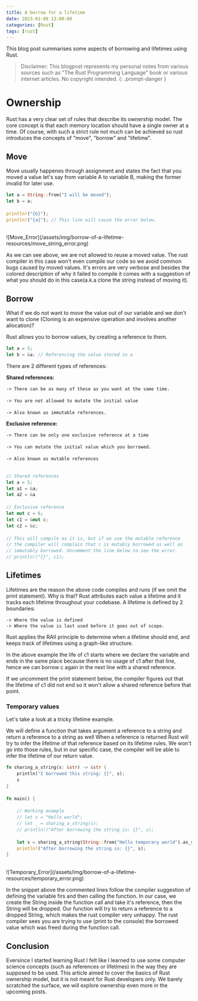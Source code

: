 ```yaml
---
title: A borrow for a lifetime
date: 2023-01-08 13:00:00
categories: [Rust]
tags: [rust]
---
```


This blog post summarises some aspects of borrowing and lifetimes using Rust.

> Disclaimer: This blogpost represents my personal notes from various sources such as 
> "The Rust Programming Language" book or various internet articles. No copyright intended.
{: .prompt-danger }

# Ownership

Rust has a very clear set of rules that describe its ownership model. The core concept is that
each memory location should have a single owner at a time. Of course, with such a strict rule not 
much can be achieved so rust introduces the concepts of "move", "borrow" and "lifetime".

## Move

Move usually happenes through assignment and states the fact that you moved a value let's say from 
variable A to variable B, making the former invalid for later use. 

```rust
let a = String::from("I will be moved");
let b = a;

println!("{b}");
println!("{a}"); // This line will cause the error below.

```
<br>
![Move_Error](/assets/img/borrow-of-a-lifetime-resources/move_string_error.png)

As we can see above, we are not allowed to reuse a moved value. The rust compiler in this case won't 
even compile our code so we avoid common bugs caused by moved values. It's errors are very verbose and
besides the colored description of why it failed to compile it comes with a suggestion of what you should 
do in this case(a.k.a clone the string instead of moving it). <br>

## Borrow

What if we do not want to move the value out of our variable and we don't want to clone (Cloning is an expensive
operation and involves another allocation)?

Rust allows you to borrow values, by creating a reference to them. 

```rust
let a = 5;
let b = &a; // Referencing the value stored in a
```

There are 2 different types of references:

**Shared references:**

    -> There can be as many of these as you want at the same time.

    -> You are not allowed to mutate the initial value

    -> Also known as immutable references.

**Exclusive reference:**

    -> There can be only one exclusive reference at a time

    -> You can mutate the initial value which you borrowed. 

    -> Also known as mutable references

```rust

// Shared references
let a = 5;
let a1 = &a;
let a2 = &a

// Exclusive reference
let mut c = 6;
let c1 = &mut c;
let c2 = &c;

// This will compile as it is, but if we use the mutable reference 
// the compiler will complain that c is mutably borrowed as well as 
// immutably borrowed. Uncomment the line below to see the error.
// println!("{}", c1);
```

## Lifetimes

Lifetimes are the reason the above code compiles and runs (if we omit the print statement). Why is that? Rust
attributes each value a lifetime and it tracks each lifetime throughout your codebase. A lifetime is defined 
by 2 boundaries:

    -> Where the value is defined
    -> Where the value is last used before it goes out of scope.

Rust applies the RAII principle to determine when a lifetime should end, and keeps track of lifetimes using a 
graph-like structure.

In the above example the life of c1 starts where we declare the variable and ends in the same place because there
is no usage of c1 after that line, hence we can borrow c again in the next line with a shared reference. 

If we uncomment the print statement below, the compiler figures out that the lifetime of c1 did not end so it 
won't allow a shared reference before that point.


### Temporary values

Let's take a look at a tricky lifetime example.

We will define a function that takes argument a reference to a string and return a reference to a string as well
When a reference is returned Rust will try to infer the lifetime of that reference based on its lifetime rules.
We won't go into those rules, but in our specific case, the compiler will be able to infer the lifetime of our
return value.

```rust
fn sharing_a_string(s: &str) -> &str {
    println("I borrowed this string: {}", s);
    s
}

fn main() {

    // Working example
    // let s = "Hello world";
    // let _ = sharing_a_string(s);
    // println!("After borrowing the string is: {}", s);

    let s = sharing_a_string(String::from("Hello temporary world").as_str());
    println!("After borrowing the string is: {}", s);
}
```
<br>
![Temporary_Error](/assets/img/borrow-of-a-lifetime-resources/temporary_error.png)

In the snippet above the commented lines follow the compiler suggestion of defining the variable firs and then calling
the function. In our case, we create the String inside the function call and take it's reference, then the String will
be dropped. Our function will try to return a reference to a dropped String, which makes the rust compiler very unhappy.
The rust compiler sees you are trying to use (print to the console) the borrowed value which was freed during the function
call.


## Conclusion

Eversince I started learning Rust I felt like I learned to use some computer science concepts (such as references or lifetimes) in 
the way they are supposed to be used. This article aimed to cover the basics of Rust ownership model, but it is not meant for Rust
developers only. We barely scratched the surface, we will explore ownership even more in the upcoming posts.
